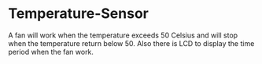 # Temperature-Sensor
A fan will work when the temperature exceeds 50 Celsius and will stop when the temperature return below 50. Also there is LCD to display the time period when the fan work.
